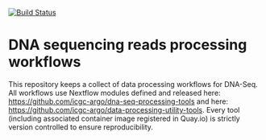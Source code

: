 [![Build Status](https://travis-ci.org/icgc-argo/dna-seq-processing-wfs.svg?branch=master)](https://travis-ci.org/icgc-argo/dna-seq-processing-wfs)
# DNA sequencing reads processing workflows

This repository keeps a collect of data processing workflows for DNA-Seq. All workflows use Nextflow modules defined and released here: https://github.com/icgc-argo/dna-seq-processing-tools and here: https://github.com/icgc-argo/data-processing-utility-tools. Every tool (including associated container image registered in Quay.io) is strictly version controlled to ensure reproducibility.
